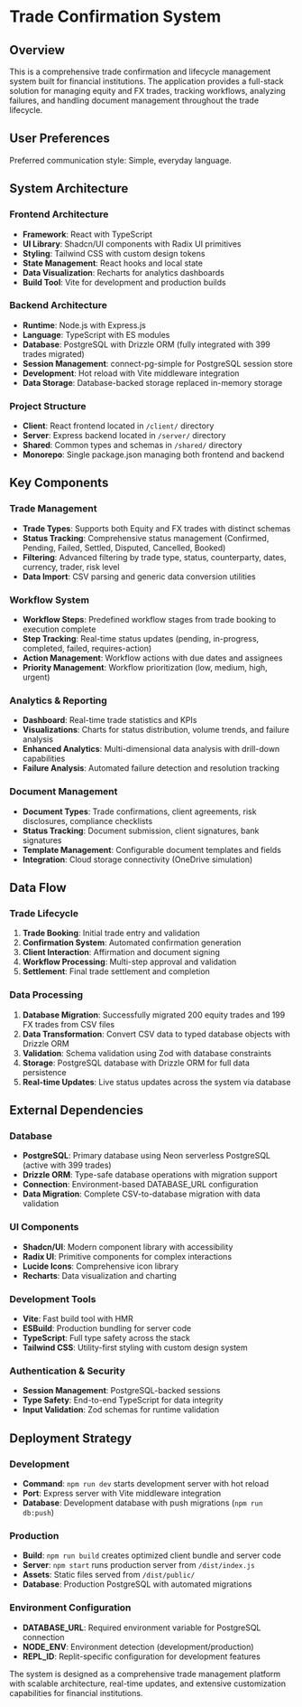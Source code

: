 # Trade Confirmation System

## Overview

This is a comprehensive trade confirmation and lifecycle management system built for financial institutions. The application provides a full-stack solution for managing equity and FX trades, tracking workflows, analyzing failures, and handling document management throughout the trade lifecycle.

## User Preferences

Preferred communication style: Simple, everyday language.

## System Architecture

### Frontend Architecture
- **Framework**: React with TypeScript
- **UI Library**: Shadcn/UI components with Radix UI primitives
- **Styling**: Tailwind CSS with custom design tokens
- **State Management**: React hooks and local state
- **Data Visualization**: Recharts for analytics dashboards
- **Build Tool**: Vite for development and production builds

### Backend Architecture
- **Runtime**: Node.js with Express.js
- **Language**: TypeScript with ES modules
- **Database**: PostgreSQL with Drizzle ORM (fully integrated with 399 trades migrated)
- **Session Management**: connect-pg-simple for PostgreSQL session store
- **Development**: Hot reload with Vite middleware integration
- **Data Storage**: Database-backed storage replaced in-memory storage

### Project Structure
- **Client**: React frontend located in `/client/` directory
- **Server**: Express backend located in `/server/` directory  
- **Shared**: Common types and schemas in `/shared/` directory
- **Monorepo**: Single package.json managing both frontend and backend

## Key Components

### Trade Management
- **Trade Types**: Supports both Equity and FX trades with distinct schemas
- **Status Tracking**: Comprehensive status management (Confirmed, Pending, Failed, Settled, Disputed, Cancelled, Booked)
- **Filtering**: Advanced filtering by trade type, status, counterparty, dates, currency, trader, risk level
- **Data Import**: CSV parsing and generic data conversion utilities

### Workflow System
- **Workflow Steps**: Predefined workflow stages from trade booking to execution complete
- **Step Tracking**: Real-time status updates (pending, in-progress, completed, failed, requires-action)
- **Action Management**: Workflow actions with due dates and assignees
- **Priority Management**: Workflow prioritization (low, medium, high, urgent)

### Analytics & Reporting
- **Dashboard**: Real-time trade statistics and KPIs
- **Visualizations**: Charts for status distribution, volume trends, and failure analysis
- **Enhanced Analytics**: Multi-dimensional data analysis with drill-down capabilities
- **Failure Analysis**: Automated failure detection and resolution tracking

### Document Management
- **Document Types**: Trade confirmations, client agreements, risk disclosures, compliance checklists
- **Status Tracking**: Document submission, client signatures, bank signatures
- **Template Management**: Configurable document templates and fields
- **Integration**: Cloud storage connectivity (OneDrive simulation)

## Data Flow

### Trade Lifecycle
1. **Trade Booking**: Initial trade entry and validation
2. **Confirmation System**: Automated confirmation generation
3. **Client Interaction**: Affirmation and document signing
4. **Workflow Processing**: Multi-step approval and validation
5. **Settlement**: Final trade settlement and completion

### Data Processing
1. **Database Migration**: Successfully migrated 200 equity trades and 199 FX trades from CSV files
2. **Data Transformation**: Convert CSV data to typed database objects with Drizzle ORM
3. **Validation**: Schema validation using Zod with database constraints
4. **Storage**: PostgreSQL database with Drizzle ORM for full data persistence
5. **Real-time Updates**: Live status updates across the system via database

## External Dependencies

### Database
- **PostgreSQL**: Primary database using Neon serverless PostgreSQL (active with 399 trades)
- **Drizzle ORM**: Type-safe database operations with migration support
- **Connection**: Environment-based DATABASE_URL configuration
- **Data Migration**: Complete CSV-to-database migration with data validation

### UI Components
- **Shadcn/UI**: Modern component library with accessibility
- **Radix UI**: Primitive components for complex interactions
- **Lucide Icons**: Comprehensive icon library
- **Recharts**: Data visualization and charting

### Development Tools
- **Vite**: Fast build tool with HMR
- **ESBuild**: Production bundling for server code
- **TypeScript**: Full type safety across the stack
- **Tailwind CSS**: Utility-first styling with custom design system

### Authentication & Security
- **Session Management**: PostgreSQL-backed sessions
- **Type Safety**: End-to-end TypeScript for data integrity
- **Input Validation**: Zod schemas for runtime validation

## Deployment Strategy

### Development
- **Command**: `npm run dev` starts development server with hot reload
- **Port**: Express server with Vite middleware integration
- **Database**: Development database with push migrations (`npm run db:push`)

### Production
- **Build**: `npm run build` creates optimized client bundle and server code
- **Server**: `npm start` runs production server from `/dist/index.js`
- **Assets**: Static files served from `/dist/public/`
- **Database**: Production PostgreSQL with automated migrations

### Environment Configuration
- **DATABASE_URL**: Required environment variable for PostgreSQL connection
- **NODE_ENV**: Environment detection (development/production)
- **REPL_ID**: Replit-specific configuration for development features

The system is designed as a comprehensive trade management platform with scalable architecture, real-time updates, and extensive customization capabilities for financial institutions.